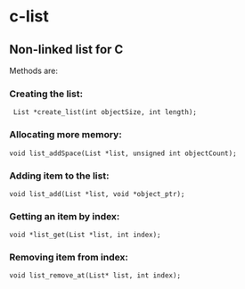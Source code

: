 # c-list
## Non-linked list for C  
Methods are:  

### Creating the list:

     List *create_list(int objectSize, int length);  
    
### Allocating more memory: 

    void list_addSpace(List *list, unsigned int objectCount);
    
### Adding item to the list:
    
    void list_add(List *list, void *object_ptr);
    
### Getting an item by index:  
  
    void *list_get(List *list, int index);
    
### Removing item from index:
    
    void list_remove_at(List* list, int index);
